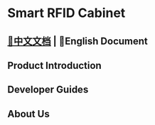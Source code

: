 # Smart RFID Cabinet

## [📖中文文档](README.md) | 📖English Document

## Product Introduction



## Developer Guides



## About Us



